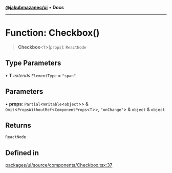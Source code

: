 [**@jakubmazanec/ui**](../README.md) • **Docs**

---

# Function: Checkbox()

> **Checkbox**\<`T`\>(`props`): `ReactNode`

## Type Parameters

• **T** _extends_ `ElementType` = `"span"`

## Parameters

• **props**: `Partial`\<`Writable`\<`object`\>\> &
`Omit`\<`PropsWithoutRef`\<`ComponentProps`\<`T`\>\>, `"onChange"`\> & `object` & `object`

## Returns

`ReactNode`

## Defined in

[packages/ui/source/components/Checkbox.tsx:37](https://github.com/jakubmazanec/tools/blob/e8e1a063ee4a3ba5413ab6c19f760853c220a8ce/packages/ui/source/components/Checkbox.tsx#L37)
